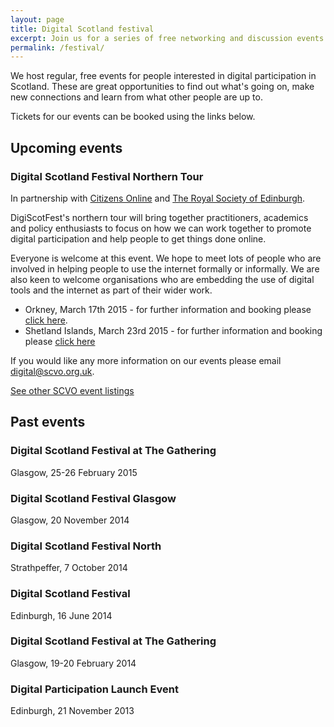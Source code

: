 ```yaml
---
layout: page
title: Digital Scotland festival
excerpt: Join us for a series of free networking and discussion events exploring all things digital.
permalink: /festival/
---
```


We host regular, free events for people interested in digital participation in Scotland. These are great opportunities to find out what's going on, make new connections and learn from what other people are up to.

Tickets for our events can be booked using the links below.

## Upcoming events

### Digital Scotland Festival Northern Tour

In partnership with [Citizens Online](http://www.citizensonline.org.uk/) and [The Royal Society of Edinburgh](http://www.royalsoced.org.uk/).

DigiScotFest's northern tour will bring together practitioners, academics and policy enthusiasts to focus on how we can work together to promote digital participation and help people to get things done online.

Everyone is welcome at this event. We hope to meet lots of people who are involved in helping people to use the internet formally or informally. We are also keen to welcome organisations who are embedding the use of digital tools and the internet as part of their wider work.

* Orkney, March 17th 2015 - for further information and booking please [click here](http://www.scvo.org.uk/events/digiscotfest-orkney/). 
* Shetland Islands, March 23rd 2015 - for further information and booking please [click here](http://www.scvo.org.uk/events/digiscotfest-shetland/) 

If you would like any more information on our events please email [digital@scvo.org.uk](digital@scvo.org.uk). 

<a href="http://www.scvo.org.uk/events" class="btn btn-primary btn-lg">See other SCVO event listings</a>

## Past events

### Digital Scotland Festival at The Gathering
Glasgow, 25-26 February 2015

### Digital Scotland Festival Glasgow
Glasgow, 20 November 2014

### Digital Scotland Festival North
Strathpeffer, 7 October 2014

### Digital Scotland Festival
Edinburgh, 16 June 2014

### Digital Scotland Festival at The Gathering
Glasgow, 19-20 February 2014

### Digital Participation Launch Event
Edinburgh, 21 November 2013
